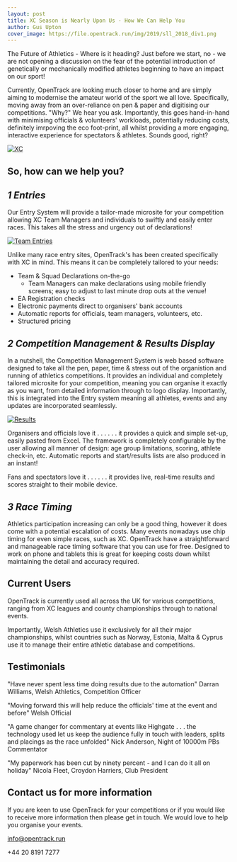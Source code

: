 ```yaml
---
layout: post
title: XC Season is Nearly Upon Us - How We Can Help You
author: Gus Upton
cover_image: https://file.opentrack.run/img/2019/sll_2018_div1.png
---
```



The Future of Athletics - Where is it heading? Just before we start, no - we are not opening a discussion on the fear of the potential introduction of genetically or mechanically modified athletes beginning to have an impact on our sport!

Currently, OpenTrack are looking much closer to home and are simply aiming to modernise the amateur world of the sport we all love. Specifically, moving away from an over-reliance on pen & paper and digitising our competitions. "Why?" We hear you ask. Importantly, this goes hand-in-hand with minimising officials & volunteers' workloads, potentially reducing costs, definitely imrpoving the eco foot-print, all whilst providing a more engaging, interactive experience for spectators & athletes. Sounds good, right?


[![XC](https://file.opentrack.run/img/2019/sll_2018_div1.png)](http://file.opentrack.run/img/2019/sll_2018_div1.png)

## So, how can we help you?

## _1 Entries_

Our Entry System will provide a tailor-made microsite for your competition allowing XC Team Managers and individuals to swiftly and easily enter races. This takes all the stress and urgency out of declarations!

[![Team Entries](https://file.opentrack.run/img/2019/team_entries_xc.png)](https://file.opentrack.run/img/2019/team_entries_xc.png)

Unlike many race entry sites, OpenTrack's has been created specifically with XC in mind. This means it can be completely tailored to your needs:

- Team & Squad Declarations on-the-go
	- Team Managers can make declarations using mobile friendly screens; easy to adjust to last minute drop outs at the venue!
- EA Registration checks
- Electronic payments direct to organisers' bank accounts
- Automatic reports for officials, team managers, volunteers, etc.
- Structured pricing

## _2 Competition Management & Results Display_

In a nutshell, the Competition Management System is web based software designed to take all the pen, paper, time & stress out of the organistion and running of athletics competitions. It provides an individual and completely tailored microsite for your competition, meaning you can organise it exactly as you want, from detailed information through to logo display. Importantly, this is integrated into the Entry system meaning all athletes, events and any updates are incorporated seamlessly. 

[![Results](https://file.opentrack.run/img/2019/not_results3.jpg)](http://file.opentrack.run/img/2019/not_results3.jpg)

Organisers and officials love it . . . 
 	. . .  it provides a quick and simple set-up, easily pasted from Excel. The framework is completely configurable by the user allowing all manner of design: age group limitations, scoring, athlete check-in, etc. Automatic reports and start/results lists are also produced in an instant!

Fans and spectators love it . . . 
	 . . . it provides live, real-time results and scores straight to their mobile device. 

## _3 Race Timing_

Athletics participation increasing can only be a good thing, however it does come with a potential escalation of costs. Many events nowadays use chip timing for even simple races, such as XC. OpenTrack have a straightforward and manageable race timing software that you can use for free. Designed to work on phone and tablets this is great for keeping costs down whilst maintaining the detail and accuracy required. 

## Current Users

OpenTrack is currently used all across the UK for various competitions, ranging from XC leagues and county championships through to national events. 

Importantly, Welsh Athletics use it exclusively for all their major championships, whilst countries such as Norway, Estonia, Malta & Cyprus use it to manage their entire athletic database and competitions. 

## Testimonials

"Have never spent less time doing results due to the automation"
	Darran Williams, Welsh Athletics, Competition Officer

"Moving forward this will help reduce the officials' time at the event and before"
	Welsh Official

"A game changer for commentary at events like Highgate . . . the technology used let us keep the audience fully in touch with leaders, splits and placings as the race unfolded"
	Nick Anderson, Night of 10000m PBs Commentator

"My paperwork has been cut by ninety percent - and I can do it all on holiday"
	Nicola Fleet, Croydon Harriers, Club President

## Contact us for more information

If you are keen to use OpenTrack for your competitions or if you would like to receive more information then please get in touch. We  would love to help you organise your events.

info@opentrack.run

+44 20 8191 7277 
